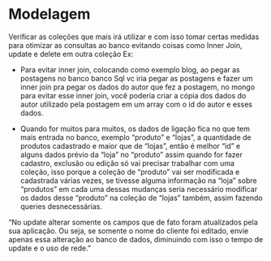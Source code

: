 # Modelagem 

Verificar as coleções que mais irá utilizar e com isso tomar certas medidas para otimizar as consultas ao banco evitando coisas como Inner Join, update e delete em outra coleção Ex:

- Para evitar inner join, colocando como exemplo blog, ao pegar as postagens no banco banco Sql vc iria pegar as postagens e fazer um inner join pra pegar os dados do autor que fez a postagem, no mongo para evitar esse inner join, você poderia criar a cópia dos dados do autor utilizado pela postagem em um array com o id do autor e esses dados.

- Quando for muitos para muitos, os dados de ligação fica no que tem mais entrada no banco, exemplo “produto” e “lojas”, a quantidade de produtos cadastrado e maior que de “lojas”, então é melhor “id” e alguns dados prévio da “loja” no “produto” assim quando for fazer cadastro, exclusão ou edição só vai precisar trabalhar com uma coleção, isso porque a coleção de “produto” vai ser modificada e cadastrada várias vezes, se tivesse alguma informação na “loja” sobre “produtos” em cada uma dessas mudanças seria necessário modificar os dados desse “produto” na coleção de “lojas” também, assim fazendo queries desnecessárias.
 
“No update alterar somente os campos que de fato foram atualizados pela sua aplicação. Ou seja, se somente o nome do cliente foi editado, envie apenas essa alteração ao banco de dados, diminuindo com isso o tempo de update e o uso de rede.”

